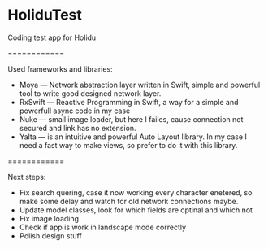 # HoliduTest

Coding test app for Holidu

============

Used frameworks and libraries:
 - Moya — Network abstraction layer written in Swift, simple and powerful tool to write good designed network layer.
 - RxSwift — Reactive Programming in Swift, a way for a simple and powerfull async code in my case
 - Nuke — small image loader, but here I failes, cause connection not secured and link has no extension.
 - Yalta — is an intuitive and powerful Auto Layout library. In my case I need a fast way to make views, so prefer to do it with this library.

 ============

Next steps: 
 - Fix search quering, case it now working every character enetered, so make some delay and watch for old network connections maybe.
 - Update model classes, look for which fields are optinal and which not
 - Fix image loading
 - Check if app is work in landscape mode correctly
 - Polish design stuff
